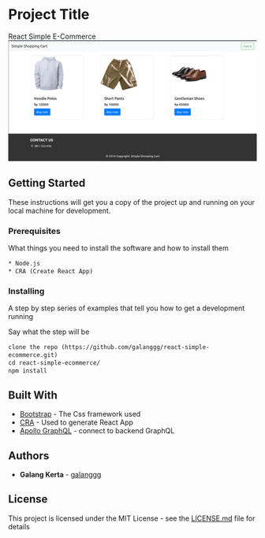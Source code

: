 # Project Title

React Simple E-Commerce
![Image 1](screenshot.png)

## Getting Started

These instructions will get you a copy of the project up and running on your local machine for development.

### Prerequisites

What things you need to install the software and how to install them

```
* Node.js
* CRA (Create React App)
```

### Installing

A step by step series of examples that tell you how to get a development running

Say what the step will be

```
clone the repo (https://github.com/galanggg/react-simple-ecommerce.git)
cd react-simple-ecommerce/
npm install
```

## Built With

* [Bootstrap](https://getbootstrap.com/) - The Css framework used
* [CRA](https://create-react-app.dev/) - Used to generate React App
* [Apollo GraphQL](https://www.apollographql.com/) - connect to backend GraphQL



## Authors

* **Galang Kerta** - [galanggg](https://github.com/galanggg)

## License

This project is licensed under the MIT License - see the [LICENSE.md](LICENSE.md) file for details
